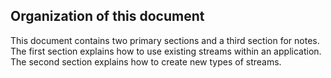 ## Organization of this document

This document contains two primary sections and a third section for notes. The
first section explains how to use existing streams within an application. The
second section explains how to create new types of streams.
